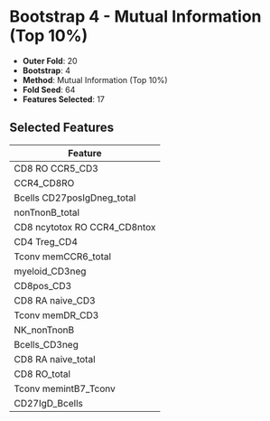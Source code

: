 # Bootstrap 4 - Mutual Information (Top 10%)

- **Outer Fold**: 20
- **Bootstrap**: 4
- **Method**: Mutual Information (Top 10%)
- **Fold Seed**: 64
- **Features Selected**: 17

## Selected Features

| Feature |
|---------|
| CD8 RO CCR5_CD3 |
| CCR4_CD8RO |
| Bcells CD27posIgDneg_total |
| nonTnonB_total |
| CD8 ncytotox RO CCR4_CD8ntox |
| CD4 Treg_CD4 |
| Tconv memCCR6_total |
| myeloid_CD3neg |
| CD8pos_CD3 |
| CD8 RA naive_CD3 |
| Tconv memDR_CD3 |
| NK_nonTnonB |
| Bcells_CD3neg |
| CD8 RA naive_total |
| CD8 RO_total |
| Tconv memintB7_Tconv |
| CD27IgD_Bcells |
